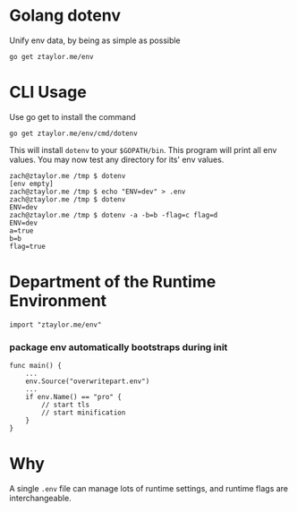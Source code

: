 # Golang dotenv

Unify env data, by being as simple as possible

```
go get ztaylor.me/env
```

# CLI Usage

Use go get to install the command

```
go get ztaylor.me/env/cmd/dotenv
```

This will install `dotenv` to your `$GOPATH/bin`. This program will print all env values. You may now test any directory for its' env values.

```
zach@ztaylor.me /tmp $ dotenv
[env empty]
zach@ztaylor.me /tmp $ echo "ENV=dev" > .env
zach@ztaylor.me /tmp $ dotenv
ENV=dev
zach@ztaylor.me /tmp $ dotenv -a -b=b -flag=c flag=d
ENV=dev
a=true
b=b
flag=true
```

# Department of the Runtime Environment
`import "ztaylor.me/env"`
### package env automatically bootstraps during init

```
func main() {
	...
	env.Source("overwritepart.env")
	...
	if env.Name() == "pro" {
		// start tls 
		// start minification
	}
}
```

# Why

A single `.env` file can manage lots of runtime settings, and runtime flags are interchangeable.
